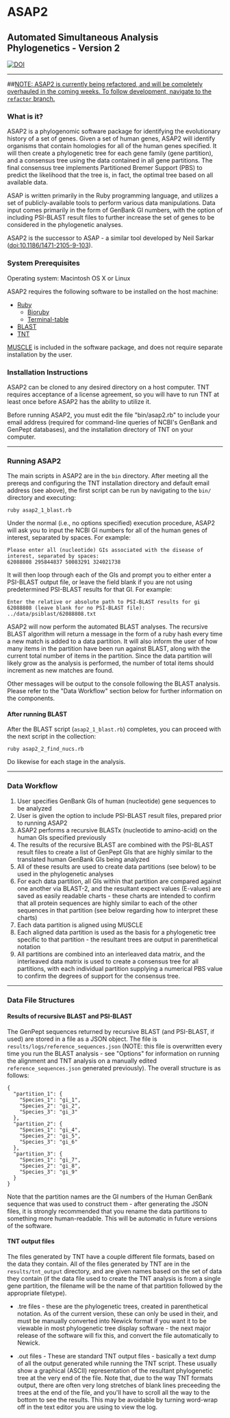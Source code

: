 # ASAP2
## Automated Simultaneous Analysis Phylogenetics - Version 2

[![DOI](https://zenodo.org/badge/doi/10.5281/zenodo.11075.png)](http://dx.doi.org/10.5281/zenodo.11075)

- - -

##<u>NOTE: ASAP2 is currently being refactored, and will be completely overhauled in the coming weeks. To follow development, navigate to the `refactor` branch.</u>

### What is it?
ASAP2 is a phylogenomic software package for identifying the evolutionary history of a set of genes. Given a set of human genes, ASAP2 will identify organisms that contain homologies for all of the human genes specified. It will then create a phylogenetic tree for each gene family (gene partition), and a consensus tree using the data contained in all gene partitions. The final consensus tree implements Partitioned Bremer Support (PBS) to predict the likelihood that the tree is, in fact, the optimal tree based on all available data.

ASAP is written primarily in the Ruby programming language, and utilizes a set of publicly-available tools to perform various data manipulations. Data input comes primarily in the form of GenBank GI numbers, with the option of including PSI-BLAST result files to further increase the set of genes to be considered in the phylogenetic analyses.

ASAP2 is the successor to ASAP - a similar tool developed by Neil Sarkar ([doi:10.1186/1471-2105-9-103](http://dx.doi.org/10.1186/1471-2105-9-103)).

### System Prerequisites
Operating system: Macintosh OS X or Linux

ASAP2 requires the following software to be installed on the host machine:
* [Ruby](http://www.ruby-lang.org/en/)
    + [Bioruby](http://bioruby.org/)
    + [Terminal-table](https://github.com/visionmedia/terminal-table)
* [BLAST](ftp://ftp.ncbi.nlm.nih.gov/blast/executables/blast+/LATEST/)
* [TNT](http://www.zmuc.dk/public/phylogeny/tnt/)

[MUSCLE](http://www.drive5.com/muscle/) is included in the software package, and does not require separate installation by the user.

### Installation Instructions
ASAP2 can be cloned to any desired directory on a host computer. TNT requires acceptance of a license agreement, so you will have to run TNT at least once before ASAP2 has the ability to utilize it.

Before running ASAP2, you must edit the file "bin/asap2.rb" to include your email address (required for command-line queries of NCBI's GenBank and GenPept databases), and the installation directory of TNT on your computer.

- - -

### Running ASAP2

The main scripts in ASAP2 are in the `bin` directory. After meeting all the prereqs and configuring the TNT installation directory and default email address (see above), the first script can be run by navigating to the `bin/` directory and executing:

```
ruby asap2_1_blast.rb
```
Under the normal (i.e., no options specified) execution procedure, ASAP2 will ask you to input the NCBI GI numbers for all of the human genes of interest, separated by spaces. For example:

```
Please enter all (nucleotide) GIs associated with the disease of interest, separated by spaces:
62088808 295844837 50083291 324021738 
```
It will then loop through each of the GIs and prompt you to either enter a PSI-BLAST output file, or leave the field blank if you are not using predetermined PSI-BLAST results for that GI. For example: 

```
Enter the relative or absolute path to PSI-BLAST results for gi 62088808 (leave blank for no PSI-BLAST file):
../data/psiblast/62088808.txt
```

ASAP2 will now perform the automated BLAST analyses. The recursive BLAST algorithm will return a message in the form of a ruby hash every time a new match is added to a data partition. It will also inform the user of how many items in the partition have been run against BLAST, along with the current total number of items in the partition. Since the data partition will likely grow as the analysis is performed, the number of total items should increment as new matches are found.

Other messages will be output to the console following the BLAST analysis. Please refer to the "Data Workflow" section below for further information on the components.

#### After running BLAST

After the BLAST script (`asap2_1_blast.rb`) completes, you can proceed with the next script in the collection:

```
ruby asap2_2_find_nucs.rb
```

Do likewise for each stage in the analysis.

- - -

### Data Workflow

1. User specifies GenBank GIs of human (nucleotide) gene sequences to be analyzed
2. User is given the option to include PSI-BLAST result files, prepared prior to running ASAP2
3. ASAP2 performs a recursive BLASTx (nucleotide to amino-acid) on the human GIs specified previously
4. The results of the recursive BLAST are combined with the PSI-BLAST result files to create a list of GenPept GIs that are highly similar to the translated human GenBank GIs being analyzed
5. All of these results are used to create data partitions (see below) to be used in the phylogenetic analyses
6. For each data partition, all GIs within that partition are compared against one another via BLAST-2, and the resultant expect values (E-values) are saved as easily readable charts - these charts are intended to confirm that all protein sequences are highly similar to each of the other sequences in that partition (see below regarding how to interpret these charts)
7. Each data partition is aligned using MUSCLE
8. Each aligned data partition is used as the basis for a phylogenetic tree specific to that partition - the resultant trees are output in parenthetical notation
9. All partitions are combined into an interleaved data matrix, and the interleaved data matrix is used to create a consensus tree for all partitions, with each individual partition supplying a numerical PBS value to confirm the degrees of support for the consensus tree.

- - -

### Data File Structures

#### Results of recursive BLAST and PSI-BLAST

The GenPept sequences returned by recursive BLAST (and PSI-BLAST, if used) are stored in a file as a JSON object. The file is `results/logs/reference_sequences.json` (NOTE: this file is overwritten every time you run the BLAST analysis - see "Options" for information on running the alignment and TNT analysis on a manually edited `reference_sequences.json` generated previously). The overall structure is as follows:

```
{
  "partition_1": {
    "Species_1": "gi_1",
    "Species_2": "gi_2",
    "Species_3": "gi_3"
  },
  "partition_2": {
    "Species_1": "gi_4",
    "Species_2": "gi_5",
    "Species_3": "gi_6"
  },
  "partition_3": {
    "Species_1": "gi_7",
    "Species_2": "gi_8",
    "Species_3": "gi_9"
  }
}
```

Note that the partition names are the GI numbers of the Human GenBank sequence that was used to construct them - after generating the JSON files, it is strongly recommended that you rename the data partitions to something more human-readable. This will be automatic in future versions of the software.

#### TNT output files

The files generated by TNT have a couple different file formats, based on the data they contain. All of the files generated by TNT are in the `results/tnt_output` directory, and are given names based on the set of data they contain (if the data file used to create the TNT analysis is from a single gene partition, the filename will be the name of that partition followed by the appropriate filetype).

* .tre files - these are the phylogenetic trees, created in parenthetical notation. As of the current version, these can only be used in their, and must be manually converted into Newick format if you want it to be viewable in most phylogenetic tree display software - the next major release of the software will fix this, and convert the file automatically to Newick.

* .out files - These are standard TNT output files - basically a text dump of all the output generated while running the TNT script. These usually show a graphical (ASCII) representation of the resultant phylogenetic tree at the very end of the file. Note that, due to the way TNT formats output, there are often very long stretches of blank lines preceeding the trees at the end of the file, and you'll have to scroll all the way to the bottom to see the results. This may be avoidable by turning word-wrap off in the text editor you are using to view the log.
